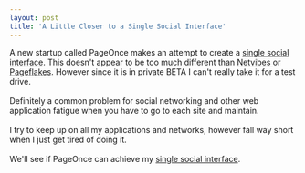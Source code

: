 ```yaml
---
layout: post
title: 'A Little Closer to a Single Social Interface'
---
```

A new startup called PageOnce makes an attempt to create a <a href="http://www.kinlane.com/2007/11/social-networks-email-and-more.html">single social interface</a>.  This doesn't appear to be too much different than <a href="http://www.netvibes.com">Netvibes </a>or <a href="http://www.pageflakes.com">Pageflakes</a>.  However since it is in private BETA I can't really take it for a test drive.<br /><br />Definitely a common problem for social networking and other web application fatigue when you have to go to each site and maintain.<br /><br />I try to keep up on all my applications and networks, however fall way short when I just get tired of doing it.<br /><br />We'll see if PageOnce can achieve my <a href="http://www.kinlane.com/2007/11/social-networks-email-and-more.html">single social interface</a>.
